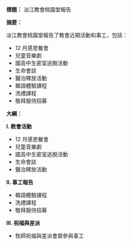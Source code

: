 **標題：** 淡江教會桃園堂報告

**摘要：**

淡江教會桃園堂報告了教會近期活動和事工，包括：

* 12 月感恩餐會
* 兒童音樂劇
* 國高中生密室逃脫活動
* 生命會談
* 醫治釋放活動
* 韓語體驗課程
* 洗禮課程
* 敬拜服侍招募

**大綱：**

**I. 教會活動**

* 12 月感恩餐會
* 兒童音樂劇
* 國高中生密室逃脫活動
* 生命會談
* 醫治釋放活動

**II. 事工報告**

* 韓語體驗課程
* 洗禮課程
* 敬拜服侍招募

**III. 祝福與差派**

* 牧師祝福與差派會眾參與事工